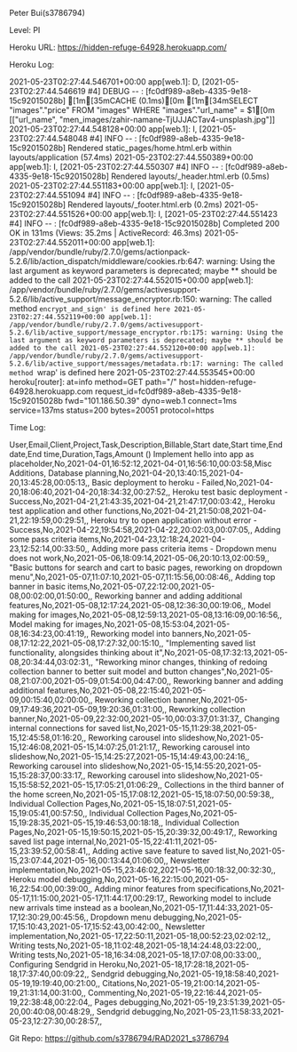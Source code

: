 Peter Bui(s3786794)

Level: PI

Heroku URL: https://hidden-refuge-64928.herokuapp.com/

Heroku Log:

2021-05-23T02:27:44.546701+00:00 app[web.1]: D, [2021-05-23T02:27:44.546619 #4] DEBUG -- : [fc0df989-a8eb-4335-9e18-15c92015028b]   [1m[35mCACHE  (0.1ms)[0m  [1m[34mSELECT "images"."price" FROM "images" WHERE "images"."url_name" = $1[0m  [["url_name", "men_images/zahir-namane-TjUJJACTav4-unsplash.jpg"]]
2021-05-23T02:27:44.548128+00:00 app[web.1]: I, [2021-05-23T02:27:44.548048 #4]  INFO -- : [fc0df989-a8eb-4335-9e18-15c92015028b]   Rendered static_pages/home.html.erb within layouts/application (57.4ms)
2021-05-23T02:27:44.550389+00:00 app[web.1]: I, [2021-05-23T02:27:44.550307 #4]  INFO -- : [fc0df989-a8eb-4335-9e18-15c92015028b]   Rendered layouts/_header.html.erb (0.5ms)
2021-05-23T02:27:44.551183+00:00 app[web.1]: I, [2021-05-23T02:27:44.551094 #4]  INFO -- : [fc0df989-a8eb-4335-9e18-15c92015028b]   Rendered layouts/_footer.html.erb (0.2ms)
2021-05-23T02:27:44.551526+00:00 app[web.1]: I, [2021-05-23T02:27:44.551423 #4]  INFO -- : [fc0df989-a8eb-4335-9e18-15c92015028b] Completed 200 OK in 131ms (Views: 35.2ms | ActiveRecord: 46.3ms)
2021-05-23T02:27:44.552011+00:00 app[web.1]: /app/vendor/bundle/ruby/2.7.0/gems/actionpack-5.2.6/lib/action_dispatch/middleware/cookies.rb:647: warning: Using the last argument as keyword parameters is deprecated; maybe ** should be added to the call
2021-05-23T02:27:44.552015+00:00 app[web.1]: /app/vendor/bundle/ruby/2.7.0/gems/activesupport-5.2.6/lib/active_support/message_encryptor.rb:150: warning: The called method `encrypt_and_sign' is defined here
2021-05-23T02:27:44.552119+00:00 app[web.1]: /app/vendor/bundle/ruby/2.7.0/gems/activesupport-5.2.6/lib/active_support/message_encryptor.rb:175: warning: Using the last argument as keyword parameters is deprecated; maybe ** should be added to the call
2021-05-23T02:27:44.552120+00:00 app[web.1]: /app/vendor/bundle/ruby/2.7.0/gems/activesupport-5.2.6/lib/active_support/messages/metadata.rb:17: warning: The called method `wrap' is defined here
2021-05-23T02:27:44.553545+00:00 heroku[router]: at=info method=GET path="/" host=hidden-refuge-64928.herokuapp.com request_id=fc0df989-a8eb-4335-9e18-15c92015028b fwd="101.186.50.39" dyno=web.1 connect=1ms service=137ms status=200 bytes=20051 protocol=https

Time Log:

User,Email,Client,Project,Task,Description,Billable,Start date,Start time,End date,End time,Duration,Tags,Amount ()
Implement hello into app as placeholder,No,2021-04-01,16:52:12,2021-04-01,16:56:10,00:03:58,Misc Additions,
Database planning,No,2021-04-20,13:40:15,2021-04-20,13:45:28,00:05:13,,
Basic deployment to heroku - Failed,No,2021-04-20,18:06:40,2021-04-20,18:34:32,00:27:52,,
Heroku test basic deployment - Success,No,2021-04-21,21:43:35,2021-04-21,21:47:17,00:03:42,,
Heroku test application and other functions,No,2021-04-21,21:50:08,2021-04-21,22:19:59,00:29:51,,
Heroku try to open application without error - Success,No,2021-04-22,19:54:58,2021-04-22,20:02:03,00:07:05,,
Adding some pass criteria items,No,2021-04-23,12:18:24,2021-04-23,12:52:14,00:33:50,,
Adding more pass criteria items - Dropdown menu does not work,No,2021-05-06,18:09:14,2021-05-06,20:10:13,02:00:59,,
"Basic buttons for search and cart to basic pages, reworking on dropdown menu",No,2021-05-07,11:07:10,2021-05-07,11:15:56,00:08:46,,
Adding top banner in basic items,No,2021-05-07,22:12:00,2021-05-08,00:02:00,01:50:00,,
Reworking banner and adding additional features,No,2021-05-08,12:17:24,2021-05-08,12:36:30,00:19:06,,
Model making for images,No,2021-05-08,12:59:13,2021-05-08,13:16:09,00:16:56,,
Model making for images,No,2021-05-08,15:53:04,2021-05-08,16:34:23,00:41:19,,
Reworking model into banners,No,2021-05-08,17:12:22,2021-05-08,17:27:32,00:15:10,,
"Implementing saved list functionality, alongsides thinking about it",No,2021-05-08,17:32:13,2021-05-08,20:34:44,03:02:31,,
"Reworking minor changes, thinking of redoing collection banner to better suit model and button changes",No,2021-05-08,21:07:00,2021-05-09,01:54:00,04:47:00,,
Reworking banner and adding additional features,No,2021-05-08,22:15:40,2021-05-09,00:15:40,02:00:00,, 
Reworking collection banner,No,2021-05-09,17:49:36,2021-05-09,19:20:36,01:31:00,,
Reworking collection banner,No,2021-05-09,22:32:00,2021-05-10,00:03:37,01:31:37,,
Changing internal connections for saved list,No,2021-05-15,11:29:38,2021-05-15,12:45:58,01:16:20,,
Reworking carousel into slideshow,No,2021-05-15,12:46:08,2021-05-15,14:07:25,01:21:17,,
Reworking carousel into slideshow,No,2021-05-15,14:25:27,2021-05-15,14:49:43,00:24:16,,
Reworking carousel into slideshow,No,2021-05-15,14:55:20,2021-05-15,15:28:37,00:33:17,,
Reworking carousel into slideshow,No,2021-05-15,15:58:52,2021-05-15,17:05:21,01:06:29,,
Collections in the third banner of the home screen,No,2021-05-15,17:08:12,2021-05-15,18:07:50,00:59:38,,
Individual Collection Pages,No,2021-05-15,18:07:51,2021-05-15,19:05:41,00:57:50,,
Individual Collection Pages,No,2021-05-15,19:28:35,2021-05-15,19:46:53,00:18:18,,
Individual Collection Pages,No,2021-05-15,19:50:15,2021-05-15,20:39:32,00:49:17,,
Reworking saved list page internal,No,2021-05-15,22:41:11,2021-05-15,23:39:52,00:58:41,,
Adding active save feature to saved list,No,2021-05-15,23:07:44,2021-05-16,00:13:44,01:06:00,,
Newsletter implementation,No,2021-05-15,23:46:02,2021-05-16,00:18:32,00:32:30,,
Heroku model debugging,No,2021-05-16,22:15:00,2021-05-16,22:54:00,00:39:00,,
Adding minor features from specifications,No,2021-05-17,11:15:00,2021-05-17,11:44:17,00:29:17,,
Reworking model to include new arrivals time instead as a boolean,No,2021-05-17,11:44:33,2021-05-17,12:30:29,00:45:56,,
Dropdown menu debugging,No,2021-05-17,15:10:43,2021-05-17,15:52:43,00:42:00,,
Newsletter implementation,No,2021-05-17,22:50:11,2021-05-18,00:52:23,02:02:12,,
Writing tests,No,2021-05-18,11:02:48,2021-05-18,14:24:48,03:22:00,,
Writing tests,No,2021-05-18,16:34:08,2021-05-18,17:07:08,00:33:00,,
Configuring Sendgrid in Heroku,No,2021-05-18,17:28:18,2021-05-18,17:37:40,00:09:22,,
Sendgrid debugging,No,2021-05-19,18:58:40,2021-05-19,19:19:40,00:21:00,,
Citations,No,2021-05-19,21:00:14,2021-05-19,21:31:14,00:31:00,,
Commenting,No,2021-05-19,22:16:44,2021-05-19,22:38:48,00:22:04,,
Pages debugging,No,2021-05-19,23:51:39,2021-05-20,00:40:08,00:48:29,,
Sendgrid debugging,No,2021-05-23,11:58:33,2021-05-23,12:27:30,00:28:57,,

Git Repo: https://github.com/s3786794/RAD2021_s3786794
